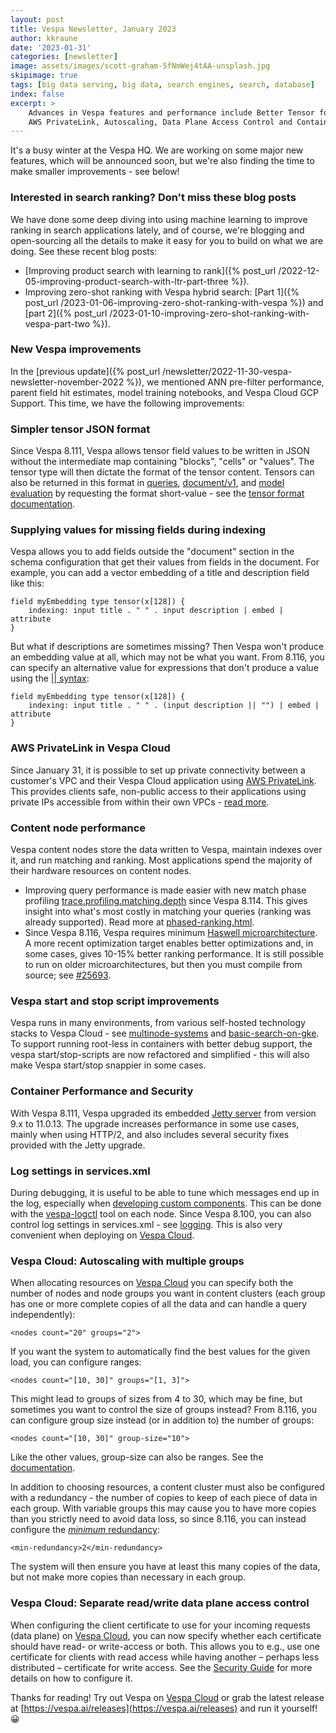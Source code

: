 ```yaml
---
layout: post
title: Vespa Newsletter, January 2023
author: kkraune
date: '2023-01-31'
categories: [newsletter]
image: assets/images/scott-graham-5fNmWej4tAA-unsplash.jpg
skipimage: true
tags: [big data serving, big data, search engines, search, database]
index: false
excerpt: >
    Advances in Vespa features and performance include Better Tensor formats,
    AWS PrivateLink, Autoscaling, Data Plane Access Control and Container and Content Node Performance.
---
```


It's a busy winter at the Vespa HQ. We are working on some major new features,
which will be announced soon, but we're also finding the time to make smaller improvements - see below!


### Interested in search ranking? Don't miss these blog posts
We have done some deep diving into using machine learning to improve ranking in search applications lately,
and of course, we're blogging and open-sourcing all the details to make it easy for you to build on what we are doing.
See these recent blog posts:
* [Improving product search with learning to rank]({% post_url /2022-12-05-improving-product-search-with-ltr-part-three %}).
* Improving zero-shot ranking with Vespa hybrid search:
  [Part 1]({% post_url /2023-01-06-improving-zero-shot-ranking-with-vespa %}) and
  [part 2]({% post_url /2023-01-10-improving-zero-shot-ranking-with-vespa-part-two %}).



### New Vespa improvements
In the [previous update]({% post_url /newsletter/2022-11-30-vespa-newsletter-november-2022 %}),
we mentioned ANN pre-filter performance, parent field hit estimates,
model training notebooks, and Vespa Cloud GCP Support.
This time, we have the following improvements:


### Simpler tensor JSON format
Since Vespa 8.111, Vespa allows tensor field values to be written in JSON
without the intermediate map containing "blocks", "cells" or "values".
The tensor type will then dictate the format of the tensor content.
Tensors can also be returned in this format in
[queries](https://docs.vespa.ai/en/reference/query-api-reference.html#presentation.format.tensors),
[document/v1](https://docs.vespa.ai/en/reference/document-v1-api-reference.html#format.tensors),
and [model evaluation](https://docs.vespa.ai/en/stateless-model-evaluation.html#format.tensors)
by requesting the format short-value -
see the [tensor format documentation](https://docs.vespa.ai/en/reference/document-json-format.html#tensor).



### Supplying values for missing fields during indexing
Vespa allows you to add fields outside the "document" section in the schema configuration
that get their values from fields in the document.
For example, you can add a vector embedding of a title and description field like this:

    field myEmbedding type tensor(x[128]) {
        indexing: input title . " " . input description | embed | attribute
    }

But what if descriptions are sometimes missing?
Then Vespa won't produce an embedding value at all, which may not be what you want.
From 8.116, you can specify an alternative value for expressions that don't produce a value
using the [|| syntax](https://docs.vespa.ai/en/reference/advanced-indexing-language.html#choice-example):

    field myEmbedding type tensor(x[128]) {
        indexing: input title . " " . (input description || "") | embed | attribute
    }



### AWS PrivateLink in Vespa Cloud
Since January 31, it is possible to set up private connectivity between a customer's VPC
and their Vespa Cloud application using [AWS PrivateLink](https://aws.amazon.com/privatelink/).
This provides clients safe, non-public access to their applications
using private IPs accessible from within their own VPCs -
[read more](https://cloud.vespa.ai/en/private-endpoints.html).



### Content node performance
Vespa content nodes store the data written to Vespa, maintain indexes over it, and run matching and ranking.
Most applications spend the majority of their hardware resources on content nodes.
* Improving query performance is made easier with new match phase profiling
  [trace.profiling.matching.depth](https://docs.vespa.ai/en/reference/query-api-reference.html#trace.profiling.matching.depth)
  since Vespa 8.114. This gives insight into what's most costly in matching your queries (ranking was already supported).
  Read more at [phased-ranking.html](https://docs.vespa.ai/en/phased-ranking.html).
* Since Vespa 8.116, Vespa requires minimum
 [Haswell microarchitecture](https://en.wikipedia.org/wiki/Haswell_(microarchitecture)).
  A more recent optimization target enables better optimizations and, in some cases, gives 10-15% better ranking performance.
  It is still possible to run on older microarchitectures, but then you must compile from source;
  see [#25693](https://github.com/vespa-engine/vespa/pull/25693).



### Vespa start and stop script improvements
Vespa runs in many environments, from various self-hosted technology stacks to Vespa Cloud -
see [multinode-systems](https://docs.vespa.ai/en/operations/multinode-systems.html)
and [basic-search-on-gke](https://github.com/vespa-engine/sample-apps/tree/master/examples/operations/basic-search-on-gke/).
To support running root-less in containers with better debug support,
the vespa start/stop-scripts are now refactored and simplified -
this will also make Vespa start/stop snappier in some cases.



### Container Performance and Security
With Vespa 8.111, Vespa upgraded its embedded [Jetty server](https://www.eclipse.org/jetty/) from version 9.x to 11.0.13.
The upgrade increases performance in some use cases, mainly when using HTTP/2,
and also includes several security fixes provided with the Jetty upgrade.



### Log settings in services.xml
During debugging, it is useful to be able to tune which messages end up in the log,
especially when [developing custom components](https://docs.vespa.ai/en/developer-guide.html).
This can be done with the [vespa-logctl](https://docs.vespa.ai/en/reference/vespa-cmdline-tools.html#vespa-logctl) tool on each node.
Since Vespa 8.100, you can also control log settings in services.xml -
see [logging](https://docs.vespa.ai/en/reference/services-admin.html#logging).
This is also very convenient when deploying on [Vespa Cloud](https://cloud.vespa.ai/).



### Vespa Cloud: Autoscaling with multiple groups
When allocating resources on [Vespa Cloud](https://cloud.vespa.ai/)
you can specify both the number of nodes and node groups you want in content clusters
(each group has one or more complete copies of all the data and can handle a query independently):

    <nodes count="20" groups="2">

If you want the system to automatically find the best values for the given load, you can configure ranges:

    <nodes count="[10, 30]" groups="[1, 3]">

This might lead to groups of sizes from 4 to 30, which may be fine,
but sometimes you want to control the size of groups instead?
From 8.116, you can configure group size instead (or in addition to) the number of groups:

    <nodes count="[10, 30]" group-size="10">

Like the other values, group-size can also be ranges.
See the [documentation](https://cloud.vespa.ai/en/reference/services#nodes).

In addition to choosing resources, a content cluster must also be configured with a redundancy -
the number of copies to keep of each piece of data in each group.
With variable groups this may cause you to have more copies than you strictly need to avoid data loss,
so since 8.116, you can instead configure the [_minimum_ redundancy](https://cloud.vespa.ai/en/reference/services#redundancy):

    <min-redundancy>2</min-redundancy>

The system will then ensure you have at least this many copies of the data,
but not make more copies than necessary in each group.



### Vespa Cloud: Separate read/write data plane access control
When configuring the client certificate to use for your incoming requests (data plane) on [Vespa Cloud](https://cloud.vespa.ai/),
you can now specify whether each certificate should have read- or write-access or both.
This allows you to e.g., use one certificate for clients with read access while having another –
perhaps less distributed – certificate for write access.
See the [Security Guide](https://cloud.vespa.ai/en/security/guide#data-plane-access-control-permissions)
for more details on how to configure it.


Thanks for reading! Try out Vespa on [Vespa Cloud](https://cloud.vespa.ai/)
or grab the latest release at [https://vespa.ai/releases](https://vespa.ai/releases) and run it yourself! &#x1F600;
